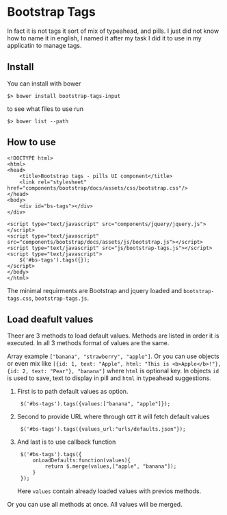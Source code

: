 # Bootstrap Tags

In fact it is not tags it sort of mix of typeahead, and pills. I just did not know how to name it in english, I named it after my task I did it to use in my applicatin to manage tags.


## Install

You can install with bower

    $> bower install bootstrap-tags-input

to see what files to use run

    $> bower list --path

## How to use

    <!DOCTYPE html>
    <html>
    <head>
        <title>Bootstrap tags - pills UI component</title>
        <link rel="stylesheet" href="components/bootstrap/docs/assets/css/bootstrap.css"/>
    </head>
    <body>
        <div id="bs-tags"></div>
    </div>

    <script type="text/javascript" src="components/jquery/jquery.js"></script>
    <script type="text/javascript" src="components/bootstrap/docs/assets/js/bootstrap.js"></script>
    <script type="text/javascript" src="js/bootstrap-tags.js"></script>
    <script type="text/javascript">
        $('#bs-tags').tags({});
    </script>
    </body>
    </html>

The minimal requirments are Bootstrap and jquery loaded and `bootstrap-tags.css`, `bootstrap-tags.js`.

## Load deafult values

Theer are 3 methods to load default values. Methods are listed in order it is executed. In all 3 methods format of values are the same.

Array example `["banana", "strawberry", "apple"]`. Or you can use objects or even mix like
`[{id: 1, text: "Apple", html: "This is <b>Apple</b>!"}, {id: 2, text: "Pear"}, "banana"]` where `html` is optional
key. In objects `id` is used to save, text to display in pill and `html` in typeahead suggestions.

1. First is to path default values as option.

        $('#bs-tags').tags({values:["banana", "apple"]});

2. Second to provide URL where through `GET` it will fetch default values

        $('#bs-tags').tags({values_url:"urls/defaults.json"});

3. And last is to use callback function

        $('#bs-tags').tags({
            onLoadDefaults:function(values){
                return $.merge(values,["apple", "banana"]);
            }
        });
    Here `values` contain already loaded values with previos methods.

Or you can use all methods at once. All values will be merged.
